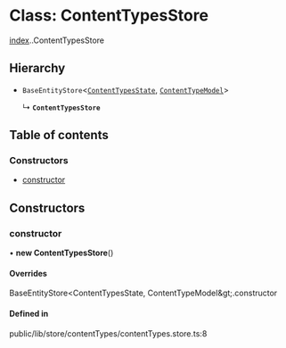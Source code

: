 # Class: ContentTypesStore

[index](../wiki/index).[<internal>](../wiki/index.%3Cinternal%3E).ContentTypesStore

## Hierarchy

- `BaseEntityStore`<[`ContentTypesState`](../wiki/index.%3Cinternal%3E.ContentTypesState), [`ContentTypeModel`](../wiki/index.%3Cinternal%3E#contenttypemodel)\>

  ↳ **`ContentTypesStore`**

## Table of contents

### Constructors

- [constructor](../wiki/index.%3Cinternal%3E.ContentTypesStore#constructor)

## Constructors

### constructor

• **new ContentTypesStore**()

#### Overrides

BaseEntityStore&lt;ContentTypesState, ContentTypeModel\&gt;.constructor

#### Defined in

public/lib/store/contentTypes/contentTypes.store.ts:8
